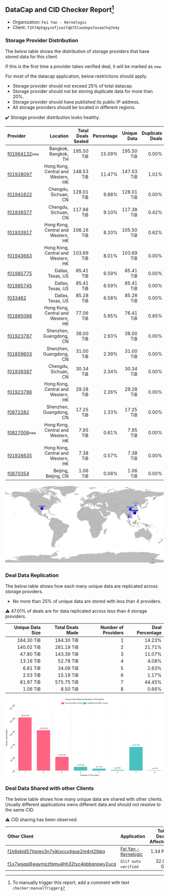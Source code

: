 ## DataCap and CID Checker Report[^1]
 - Organization: `Fei Yan - Kernelogic`
 - Client: `f1h74p5qyycefjsoz7qb75lxodopo7acea7nq7e4y`
### Storage Provider Distribution
The below table shows the distribution of storage providers that have stored data for this client.

If this is the first time a provider takes verified deal, it will be marked as `new`.

For most of the datacap application, below restrictions should apply.
 - Storage provider should not exceed 25% of total datacap.
 - Storage provider should not be storing duplicate data for more than 20%.
 - Storage provider should have published its public IP address.
 - All storage providers should be located in different regions.

✔️ Storage provider distribution looks healthy.

| Provider                                                    |                           Location | Total Deals Sealed | Percentage | Unique Data | Duplicate Deals |
| :---------------------------------------------------------- | ---------------------------------: | -----------------: | ---------: | ----------: | --------------: |
| [f01964132](https://filfox.info/en/address/f01964132)`new`  |               Bangkok, Bangkok, TH |         195.50 TiB |     15.09% |  195.50 TiB |           0.00% |
| [f01928097](https://filfox.info/en/address/f01928097)       | Hong Kong, Central and Western, HK |         148.53 TiB |     11.47% |  147.03 TiB |           1.01% |
| [f01941622](https://filfox.info/en/address/f01941622)       |               Chengdu, Sichuan, CN |         128.01 TiB |      9.88% |  128.01 TiB |           0.00% |
| [f01939377](https://filfox.info/en/address/f01939377)       |               Chengdu, Sichuan, CN |         117.88 TiB |      9.10% |  117.38 TiB |           0.42% |
| [f01933917](https://filfox.info/en/address/f01933917)       | Hong Kong, Central and Western, HK |         106.16 TiB |      8.20% |  105.50 TiB |           0.62% |
| [f01943663](https://filfox.info/en/address/f01943663)       | Hong Kong, Central and Western, HK |         103.69 TiB |      8.01% |  103.69 TiB |           0.00% |
| [f01985775](https://filfox.info/en/address/f01985775)       |                  Dallas, Texas, US |          85.41 TiB |      6.59% |   85.41 TiB |           0.00% |
| [f01985745](https://filfox.info/en/address/f01985745)       |                  Dallas, Texas, US |          85.41 TiB |      6.59% |   85.41 TiB |           0.00% |
| [f033462](https://filfox.info/en/address/f033462)           |                  Dallas, Texas, US |          85.28 TiB |      6.58% |   85.28 TiB |           0.00% |
| [f01885088](https://filfox.info/en/address/f01885088)       | Hong Kong, Central and Western, HK |          77.06 TiB |      5.95% |   76.41 TiB |           0.85% |
| [f01923787](https://filfox.info/en/address/f01923787)       |            Shenzhen, Guangdong, CN |          38.00 TiB |      2.93% |   38.00 TiB |           0.00% |
| [f01859603](https://filfox.info/en/address/f01859603)       |            Shenzhen, Guangdong, CN |          31.00 TiB |      2.39% |   31.00 TiB |           0.00% |
| [f01939387](https://filfox.info/en/address/f01939387)       |               Chengdu, Sichuan, CN |          30.34 TiB |      2.34% |   30.34 TiB |           0.00% |
| [f01923786](https://filfox.info/en/address/f01923786)       | Hong Kong, Central and Western, HK |          29.28 TiB |      2.26% |   29.28 TiB |           0.00% |
| [f0872282](https://filfox.info/en/address/f0872282)         |            Shenzhen, Guangdong, CN |          17.25 TiB |      1.33% |   17.25 TiB |           0.00% |
| [f0827006](https://filfox.info/en/address/f0827006)`new`    | Hong Kong, Central and Western, HK |           7.95 TiB |      0.61% |    7.95 TiB |           0.00% |
| [f01926635](https://filfox.info/en/address/f01926635)       | Hong Kong, Central and Western, HK |           7.38 TiB |      0.57% |    7.38 TiB |           0.00% |
| [f0870354](https://filfox.info/en/address/f0870354)         |               Beijing, Beijing, CN |           1.06 TiB |      0.08% |    1.06 TiB |           0.00% |

![Provider Distribution](https://raw.githubusercontent.com/data-preservation-programs/filplus-checker-assets/main/filecoin-project/filecoin-plus-large-datasets/issues/983/1671098224547.png)
### Deal Data Replication
The below table shows how each many unique data are replicated across storage providers.
- No more than 25% of unique data are stored with less than 4 providers.

⚠️ 47.01% of deals are for data replicated across less than 4 storage providers.

| Unique Data Size | Total Deals Made | Number of Providers | Deal Percentage |
| ---------------: | ---------------: | ------------------: | --------------: |
|       184.30 TiB |       184.30 TiB |                   1 |          14.23% |
|       140.02 TiB |       281.19 TiB |                   2 |          21.71% |
|        47.80 TiB |       143.39 TiB |                   3 |          11.07% |
|        13.16 TiB |        52.78 TiB |                   4 |           4.08% |
|         6.81 TiB |        34.09 TiB |                   5 |           2.63% |
|         2.53 TiB |        15.19 TiB |                   6 |           1.17% |
|        81.97 TiB |       575.75 TiB |                   7 |          44.45% |
|         1.06 TiB |         8.50 TiB |                   8 |           0.66% |

![Replication Distribution](https://raw.githubusercontent.com/data-preservation-programs/filplus-checker-assets/main/filecoin-project/filecoin-plus-large-datasets/issues/983/1671098225341.png)
### Deal Data Shared with other Clients
The below table shows how many unique data are shared with other clients.
Usually different applications owns different data and should not resolve to the same CID.

⚠️ CID sharing has been observed.

| Other Client                                                                                                          | Application                                                                                          | Total Deals Affected | Unique CIDs |          Verifier |
| :-------------------------------------------------------------------------------------------------------------------- | :--------------------------------------------------------------------------------------------------- | -------------------: | ----------: | ----------------: |
| [f1k6ebid57tjpreo3n7yjkivccx4gue2m4nt2lbkq](https://filfox.info/en/address/f1k6ebid57tjpreo3n7yjkivccx4gue2m4nt2lbkq) | [Fei Yan \- Kernelogic](https://github.com/filecoin-project/filecoin-plus-large-datasets/issues/982) |             1.34 PiB |      14,823 |   LDN v3 multisig |
| [f1x7wsqpj6waymzzfqmu4hh32tyc4pbbqnpwy2ucq](https://filfox.info/en/address/f1x7wsqpj6waymzzfqmu4hh32tyc4pbbqnpwy2ucq) | `Glif auto verified`                                                                                 |            32.00 GiB |           1 | Jonathan Schwartz |

[^1]: To manually trigger this report, add a comment with text `checker:manualTrigger`
